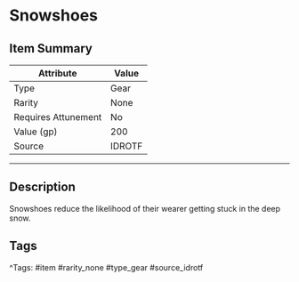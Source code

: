 # Snowshoes

## Item Summary

| Attribute            | Value                        |
|----------------------|------------------------------|
| Type                 | Gear |
| Rarity               | None             |
| Requires Attunement  | No                |
| Value (gp)           | 200    |
| Source               | IDROTF |

---

## Description

Snowshoes reduce the likelihood of their wearer getting stuck in the deep snow.

## Tags

^Tags: #item #rarity_none #type_gear #source_idrotf
